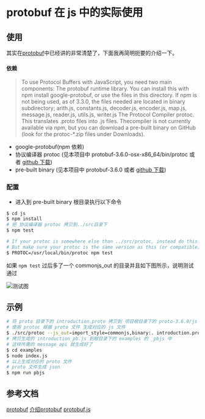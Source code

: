 # protobuf 在 js 中的实际使用

## 使用

其实在[protobuf](https://github.com/google/protobuf/tree/master/js)中已经讲的非常清楚了，下面我再简明扼要的介绍一下。

#### 依赖

>To use Protocol Buffers with JavaScript, you need two main components:
The protobuf runtime library. You can install this with npm install google-protobuf, or use the files in this directory.
If npm is not being used, as of 3.3.0, the files needed are located in binary subdirectory; arith.js, constants.js, decoder.js, encoder.js, map.js, message.js, reader.js, utils.js, writer.js
The Protocol Compiler protoc. This translates .proto files into .js files. Thecompiler is not currently available via npm, but you can download a pre-built binary on GitHub (look for the protoc-*.zip files under Downloads).

- google-protobuf(npm 依赖)
- 协议编译器 protoc (见本项目中 protobuf-3.6.0-osx-x86_64/bin/protoc 或者 [github 下载](https://github.com/google/protobuf/releases))
- pre-built binary (见本项目中 protobuf-3.6.0 或者 [github 下载](https://github.com/google/protobuf/releases))

### 配置

- 进入到 pre-built binary 根目录执行以下命令

```bash
$ cd js
$ npm install
# 把 协议编译器 protoc 拷贝到../src目录下
$ npm test

# If your protoc is somewhere else than ../src/protoc, instead do this.
# But make sure your protoc is the same version as this (or compatible)!
$ PROTOC=/usr/local/bin/protoc npm test
```

如果 `npm test` 过后多了一个 commonjs_out 的目录并且如下图所示，说明测试通过

![测试图](http://doudou-space.qiniudn.com/pb_test.png)

## 示例

```bash
# 将 proto 目录下的 introduction.proto 拷贝到 项目根目录下的 proto-3.6.0/js 中
# 使用 protoc 根据 proto 文件 生成对应的 js 文件
$ ./src/protoc --js_out=import_style=commonjs,binary:. introduction.proto
# 拷贝生成的 introduction_pb.js 到根目录下的 examples 的 _pbjs 中
# 这样所需的 message api 就生成好了
$ cd examples
$ node index.js
# 以上生成对应的 proto 文件
# proto 文件生成 json
$ npm run pbjs
```

## 参考文档

[protobuf](https://github.com/google/protobuf/tree/master/js)
[介绍protobuf](https://www.ibm.com/developerworks/cn/linux/l-cn-gpb/index.html)
[protobuf.js](https://github.com/dcodeIO/protobuf.js)